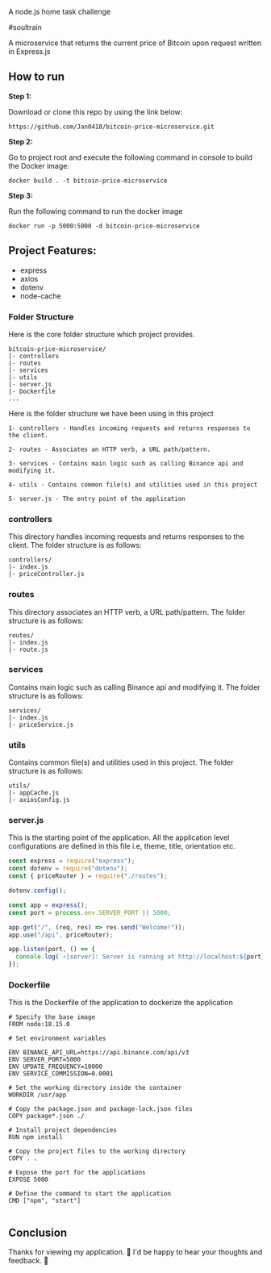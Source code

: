 A node.js home task challenge

#soultrain

A microservice that returns the current price of Bitcoin upon request written in Express.js

## How to run

**Step 1:**

Download or clone this repo by using the link below:

```
https://github.com/Jan0418/bitcoin-price-microservice.git
```

**Step 2:**

Go to project root and execute the following command in console to build the Docker image:

```
docker build . -t bitcoin-price-microservice
```

**Step 3:**

Run the following command to run the docker image

```
docker run -p 5000:5000 -d bitcoin-price-microservice
```

## Project Features:

- express
- axios
- dotenv
- node-cache

### Folder Structure

Here is the core folder structure which project provides.

```
bitcoin-price-microservice/
|- controllers
|- routes
|- services
|- utils
|- server.js
|- Dockerfile
...
```

Here is the folder structure we have been using in this project

```
1- controllers - Handles incoming requests and returns responses to the client.

2- routes - Associates an HTTP verb, a URL path/pattern.

3- services - Contains main logic such as calling Binance api and modifying it.

4- utils - Contains common file(s) and utilities used in this project

5- server.js - The entry point of the application
```

### controllers

This directory handles incoming requests and returns responses to the client. The folder structure is as follows:

```
controllers/
|- index.js
|- priceController.js
```

### routes

This directory associates an HTTP verb, a URL path/pattern. The folder structure is as follows:

```
routes/
|- index.js
|- route.js
```

### services

Contains main logic such as calling Binance api and modifying it. The folder structure is as follows:

```
services/
|- index.js
|- priceService.js
```

### utils

Contains common file(s) and utilities used in this project. The folder structure is as follows:

```
utils/
|- appCache.js
|- axiosConfig.js
```

### server.js

This is the starting point of the application. All the application level configurations are defined in this file i.e, theme, title, orientation etc.

```javascript
const express = require("express");
const dotenv = require("dotenv");
const { priceRouter } = require("./routes");

dotenv.config();

const app = express();
const port = process.env.SERVER_PORT || 5000;

app.get("/", (req, res) => res.send("Welcome!"));
app.use("/api", priceRouter);

app.listen(port, () => {
  console.log(`⚡️[server]: Server is running at http://localhost:${port}`);
});
```

### Dockerfile

This is the Dockerfile of the application to dockerize the application

```
# Specify the base image
FROM node:18.15.0

# Set environment variables

ENV BINANCE_API_URL=https://api.binance.com/api/v3
ENV SERVER_PORT=5000
ENV UPDATE_FREQUENCY=10000
ENV SERVICE_COMMISSION=0.0001

# Set the working directory inside the container
WORKDIR /usr/app

# Copy the package.json and package-lock.json files
COPY package*.json ./

# Install project dependencies
RUN npm install

# Copy the project files to the working directory
COPY . .

# Expose the port for the applications
EXPOSE 5000

# Define the command to start the application
CMD ["npm", "start"]


```

## Conclusion

Thanks for viewing my application. 🙏
I'd be happy to hear your thoughts and feedback. 🙂
